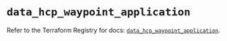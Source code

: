 # `data_hcp_waypoint_application`

Refer to the Terraform Registry for docs: [`data_hcp_waypoint_application`](https://registry.terraform.io/providers/hashicorp/hcp/0.95.1/docs/data-sources/waypoint_application).
